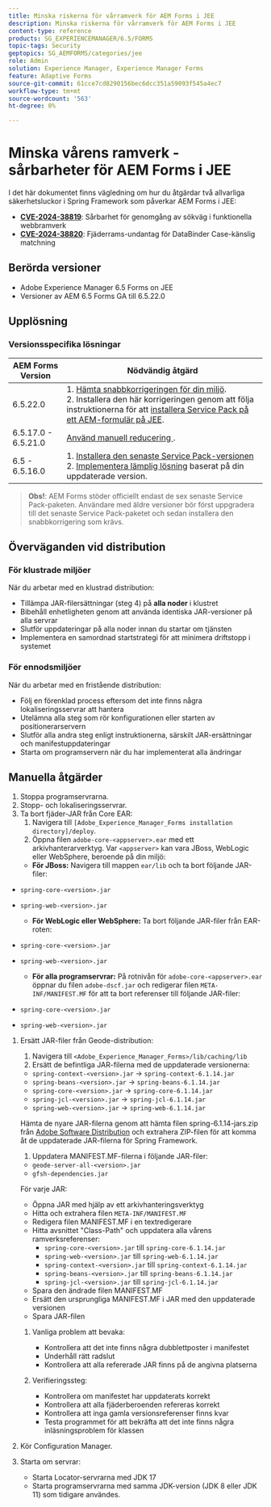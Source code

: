 ```yaml
---
title: Minska riskerna för vårramverk för AEM Forms i JEE
description: Minska riskerna för vårramverk för AEM Forms i JEE
content-type: reference
products: SG_EXPERIENCEMANAGER/6.5/FORMS
topic-tags: Security
geptopics: SG_AEMFORMS/categories/jee
role: Admin
solution: Experience Manager, Experience Manager Forms
feature: Adaptive Forms
source-git-commit: 61cce7cd8290156bec6dcc351a59093f545a4ec7
workflow-type: tm+mt
source-wordcount: '563'
ht-degree: 0%

---
```



# Minska vårens ramverk - sårbarheter för AEM Forms i JEE

I det här dokumentet finns vägledning om hur du åtgärdar två allvarliga säkerhetsluckor i Spring Framework som påverkar AEM Forms i JEE:

- **[CVE-2024-38819](https://spring.io/security/cve-2024-38819)**: Sårbarhet för genomgång av sökväg i funktionella webbramverk
- **[CVE-2024-38820](https://spring.io/security/cve-2024-38820)**: Fjäderrams-undantag för DataBinder Case-känslig matchning

## Berörda versioner

- Adobe Experience Manager 6.5 Forms on JEE
- Versioner av AEM 6.5 Forms GA till 6.5.22.0

## Upplösning

### Versionsspecifika lösningar

| AEM Forms Version | Nödvändig åtgärd |
|-------------------|-----------------|
| 6.5.22.0 | 1. [Hämta snabbkorrigeringen för din miljö](/help/release-notes/aem-forms-hotfix.md). </br> 2. Installera den här korrigeringen genom att följa instruktionerna för att [installera Service Pack på ett AEM-formulär på JEE](/help/release-notes/aem-forms-current-service-pack-installation-instructions.md). |
| 6.5.17.0 - 6.5.21.0 | [Använd manuell reducering ](#manual-mitigation-steps). |
| 6.5 - 6.5.16.0 | 1. [Installera den senaste Service Pack-versionen](/help/release-notes/release-notes.md)<br>2. [Implementera lämplig lösning](#version-specific-solutions) baserat på din uppdaterade version. |

> **Obs!**: AEM Forms stöder officiellt endast de sex senaste Service Pack-paketen. Användare med äldre versioner bör först uppgradera till det senaste Service Pack-paketet och sedan installera den snabbkorrigering som krävs.

## Överväganden vid distribution

### För klustrade miljöer

När du arbetar med en klustrad distribution:

- Tillämpa JAR-filersättningar (steg 4) på **alla noder** i klustret
- Bibehåll enhetligheten genom att använda identiska JAR-versioner på alla servrar
- Slutför uppdateringar på alla noder innan du startar om tjänsten
- Implementera en samordnad startstrategi för att minimera driftstopp i systemet

### För ennodsmiljöer

När du arbetar med en fristående distribution:

- Följ en förenklad process eftersom det inte finns några lokaliseringsservrar att hantera
- Utelämna alla steg som rör konfigurationen eller starten av positionerarservern
- Slutför alla andra steg enligt instruktionerna, särskilt JAR-ersättningar och manifestuppdateringar
- Starta om programservern när du har implementerat alla ändringar

## Manuella åtgärder

1. Stoppa programservrarna.
1. Stopp- och lokaliseringsservrar.
1. Ta bort fjäder-JAR från Core EAR:
   1. Navigera till `[Adobe_Experience_Manager_Forms installation directory]/deploy`.
   1. Öppna filen `adobe-core-<appserver>.ear` med ett arkivhanterarverktyg. Var `<appserver>` kan vara JBoss, WebLogic eller WebSphere, beroende på din miljö:
   - **För JBoss:** Navigera till mappen `ear/lib` och ta bort följande JAR-filer:
- `spring-core-<version>.jar`
- `spring-web-<version>.jar`

   - **För WebLogic eller WebSphere:** Ta bort följande JAR-filer från EAR-roten:
- `spring-core-<version>.jar`
- `spring-web-<version>.jar`

   - **För alla programservrar:** På rotnivån för `adobe-core-<appserver>.ear` öppnar du filen `adobe-dscf.jar` och redigerar filen `META-INF/MANIFEST.MF` för att ta bort referenser till följande JAR-filer:
- `spring-core-<version>.jar`
- `spring-web-<version>.jar`

1. Ersätt JAR-filer från Geode-distribution:
   1. Navigera till `<Adobe_Experience_Manager_Forms>/lib/caching/lib`
   1. Ersätt de befintliga JAR-filerna med de uppdaterade versionerna:
   - `spring-context-<version>.jar` → `spring-context-6.1.14.jar`
   - `spring-beans-<version>.jar` → `spring-beans-6.1.14.jar`
   - `spring-core-<version>.jar` → `spring-core-6.1.14.jar`
   - `spring-jcl-<version>.jar` → `spring-jcl-6.1.14.jar`
   - `spring-web-<version>.jar` → `spring-web-6.1.14.jar`

   Hämta de nyare JAR-filerna genom att hämta filen spring-6.1.14-jars.zip från [Adobe Software Distribution](https://experience.adobe.com/#/downloads/content/software-distribution/en/aem.html?package=/content/software-distribution/en/details.html/content/dam/aem/public/adobe/packages/cq650/hotfix/aem-6-5-0-hotfix-vuln-30727/spring-6.1.14-jars.zip) och extrahera ZIP-filen för att komma åt de uppdaterade JAR-filerna för Spring Framework.

   1. Uppdatera MANIFEST.MF-filerna i följande JAR-filer:
   - `geode-server-all-<version>.jar`
   - `gfsh-dependencies.jar`

   För varje JAR:
   - Öppna JAR med hjälp av ett arkivhanteringsverktyg
   - Hitta och extrahera filen `META-INF/MANIFEST.MF`
   - Redigera filen MANIFEST.MF i en textredigerare
   - Hitta avsnittet &quot;Class-Path&quot; och uppdatera alla vårens ramverksreferenser:
      - `spring-core-<version>.jar` till `spring-core-6.1.14.jar`
      - `spring-web-<version>.jar` till `spring-web-6.1.14.jar`
      - `spring-context-<version>.jar` till `spring-context-6.1.14.jar`
      - `spring-beans-<version>.jar` till `spring-beans-6.1.14.jar`
      - `spring-jcl-<version>.jar` till `spring-jcl-6.1.14.jar`
   - Spara den ändrade filen MANIFEST.MF
   - Ersätt den ursprungliga MANIFEST.MF i JAR med den uppdaterade versionen
   - Spara JAR-filen

   1. Vanliga problem att bevaka:
      - Kontrollera att det inte finns några dubblettposter i manifestet
      - Underhåll rätt radslut
      - Kontrollera att alla refererade JAR finns på de angivna platserna

   1. Verifieringssteg:
      - Kontrollera om manifestet har uppdaterats korrekt
      - Kontrollera att alla fjäderberoenden refereras korrekt
      - Kontrollera att inga gamla versionsreferenser finns kvar
      - Testa programmet för att bekräfta att det inte finns några inläsningsproblem för klassen

1. Kör Configuration Manager.

1. Starta om servrar:
   - Starta Locator-servrarna med JDK 17
   - Starta programservrarna med samma JDK-version (JDK 8 eller JDK 11) som tidigare användes.
